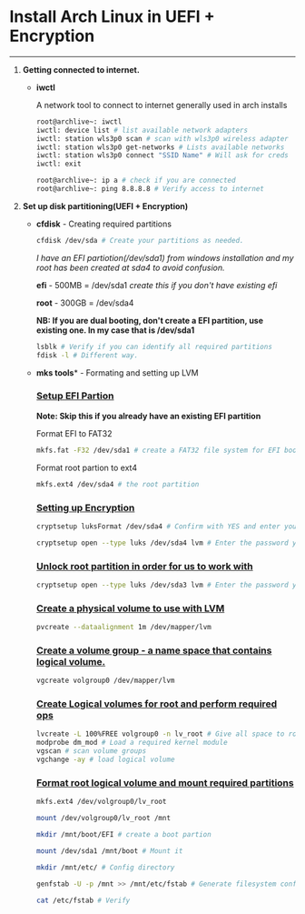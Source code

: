 # Install Arch Linux in UEFI + Encryption

---

1. **Getting connected to internet.**
   
   - **iwctl**
     
     A network tool to connect to internet generally used in arch installs
     
     ```bash
     root@archlive~: iwctl
     iwctl: device list # list available network adapters
     iwctl: station wls3p0 scan # scan with wls3p0 wireless adapter
     iwctl: station wls3p0 get-networks # Lists available networks
     iwctl: station wls3p0 connect "SSID Name" # Will ask for creds
     iwctl: exit
     
     root@archlive~: ip a # check if you are connected
     root@archlive~: ping 8.8.8.8 # Verify access to internet
     ```

2. **Set up disk partitioning(UEFI + Encryption)**
   
   - **cfdisk** - Creating required partitions
     
     ```bash
     cfdisk /dev/sda # Create your partitions as needed.
     ```
     
     *I have an EFI partiotion(/dev/sda1) from windows installation and my root has been created at sda4 to avoid confusion.*
     
     **efi** - 500MB = /dev/sda1 *create this if you don't have existing efi*
     
     **root** - 300GB = /dev/sda4
     
     **NB: If you are dual booting, don't create a EFI partition, use existing one. In my case that is /dev/sda1**
     
     ```bash
     lsblk # Verify if you can identify all required partitions
     fdisk -l # Different way.
     ```

   - **mks tools*** - Formating and setting up LVM
     
     ### <u>**Setup EFI Partion**</u>
     
     **Note: Skip this if you already have an existing EFI partition**
     
     Format EFI to FAT32
     
     ```bash
     mkfs.fat -F32 /dev/sda1 # create a FAT32 file system for EFI boot partition
     ```
     
     Format root partion to ext4
     
     ```bash
     mkfs.ext4 /dev/sda4 # the root partition
     ```

     ### <u>**Setting up Encryption**</u>
     
     ```bash
     cryptsetup luksFormat /dev/sda4 # Confirm with YES and enter your strong password.
     
     cryptsetup open --type luks /dev/sda4 lvm # Enter the password you just set up to unlock the partition.
     ```

     ### <u>**Unlock root partition in order for us to work with**</u>
     
     ```bash
     cryptsetup open --type luks /dev/sda3 lvm # Enter the password you just set up and map as lvm.
     ```
     
     ### <u>**Create a physical volume to use with LVM**</u>
     
     ```bash
     pvcreate --dataalignment 1m /dev/mapper/lvm
     ```
     
     ### <u>**Create a volume group - a name space that contains logical volume.**</u>
     
     ```bash
     vgcreate volgroup0 /dev/mapper/lvm
     ```
     
     ### <u>**Create Logical volumes for root and perform required ops**</u>
     
     ```bash
     lvcreate -L 100%FREE volgroup0 -n lv_root # Give all space to root
     modprobe dm_mod # Load a required kernel module
     vgscan # scan volume groups
     vgchange -ay # load logical volume
     ```
     
     ### <u>**Format root logical volume and mount required partitions**</u>
     
     ```bash
     mkfs.ext4 /dev/volgroup0/lv_root
     
     mount /dev/volgroup0/lv_root /mnt
     
     mkdir /mnt/boot/EFI # create a boot partion
     
     mount /dev/sda1 /mnt/boot # Mount it
     
     mkdir /mnt/etc/ # Config directory
     
     genfstab -U -p /mnt >> /mnt/etc/fstab # Generate filesystem conf and save it
     
     cat /etc/fstab # Verify 
     ```
